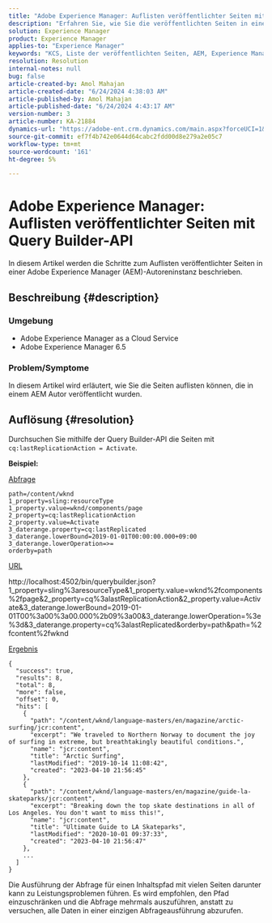 ```yaml
---
title: "Adobe Experience Manager: Auflisten veröffentlichter Seiten mit Query Builder-API"
description: "Erfahren Sie, wie Sie die veröffentlichten Seiten in einer Adobe Experience Manager (AEM)-Autoreninstanz auflisten."
solution: Experience Manager
product: Experience Manager
applies-to: "Experience Manager"
keywords: "KCS, Liste der veröffentlichten Seiten, AEM, Experience Manager, Query Builder-API, Autoreninstanz, AEMaaCS, Experience Manager as a Cloud Service"
resolution: Resolution
internal-notes: null
bug: false
article-created-by: Amol Mahajan
article-created-date: "6/24/2024 4:38:03 AM"
article-published-by: Amol Mahajan
article-published-date: "6/24/2024 4:43:17 AM"
version-number: 3
article-number: KA-21884
dynamics-url: "https://adobe-ent.crm.dynamics.com/main.aspx?forceUCI=1&pagetype=entityrecord&etn=knowledgearticle&id=ddcd5385-e331-ef11-840a-000d3a34c086"
source-git-commit: ef7f4b742e0644d64cabc2fdd00d8e279a2e05c7
workflow-type: tm+mt
source-wordcount: '161'
ht-degree: 5%

---
```


# Adobe Experience Manager: Auflisten veröffentlichter Seiten mit Query Builder-API


In diesem Artikel werden die Schritte zum Auflisten veröffentlichter Seiten in einer Adobe Experience Manager (AEM)-Autoreninstanz beschrieben.

## Beschreibung {#description}


### <b>Umgebung</b>

- Adobe Experience Manager as a Cloud Service
- Adobe Experience Manager 6.5




### <b>Problem/Symptome</b>

In diesem Artikel wird erläutert, wie Sie die Seiten auflisten können, die in einem AEM Autor veröffentlicht wurden.


## Auflösung {#resolution}


Durchsuchen Sie mithilfe der Query Builder-API die Seiten mit `cq:lastReplicationAction = Activate`.

<b>Beispiel:</b>

<u>Abfrage</u>


```
path=/content/wknd
1_property=sling:resourceType
1_property.value=wknd/components/page
2_property=cq:lastReplicationAction
2_property.value=Activate
3_daterange.property=cq:lastReplicated
3_daterange.lowerBound=2019-01-01T00:00:00.000+09:00
3_daterange.lowerOperation=>=
orderby=path
```


<u>URL</u>

http://localhost:4502/bin/querybuilder.json?1_property=sling%3aresourceType&amp;1_property.value=wknd%2fcomponents%2fpage&amp;2_property=cq%3alastReplicationAction&amp;2_property.value=Activate&amp;3_daterange.lowerBound=2019-01-01T00%3a00%3a00.000%2b09%3a00&amp;3_daterange.lowerOperation=%3e%3d&amp;3_daterange.property=cq%3alastReplicated&amp;orderby=path&amp;path=%2fcontent%2fwknd

<u>Ergebnis</u>


```
{
  "success": true,
  "results": 8,
  "total": 8,
  "more": false,
  "offset": 0,
  "hits": [ 
    {
      "path": "/content/wknd/language-masters/en/magazine/arctic-surfing/jcr:content",
      "excerpt": "We traveled to Northern Norway to document the joy of surfing in extreme, but breathtakingly beautiful conditions.",
      "name": "jcr:content",
      "title": "Arctic Surfing",
      "lastModified": "2019-10-14 11:08:42",
      "created": "2023-04-10 21:56:45"
    },
    {
      "path": "/content/wknd/language-masters/en/magazine/guide-la-skateparks/jcr:content",
      "excerpt": "Breaking down the top skate destinations in all of Los Angeles. You don't want to miss this!",
      "name": "jcr:content",
      "title": "Ultimate Guide to LA Skateparks",
      "lastModified": "2020-10-01 09:37:33",
      "created": "2023-04-10 21:56:47"
    },
    ...
  ] 
}
```


Die Ausführung der Abfrage für einen Inhaltspfad mit vielen Seiten darunter kann zu Leistungsproblemen führen. Es wird empfohlen, den Pfad einzuschränken und die Abfrage mehrmals auszuführen, anstatt zu versuchen, alle Daten in einer einzigen Abfrageausführung abzurufen.
